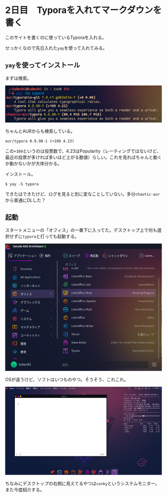 # 2日目　Typoraを入れてマークダウンを書く

このサイトを書くのに使っているTyporaを入れる。

せっかくなので先日入れた`yay`を使って入れてみる。

## `yay`を使ってインストール

まずは検索。

![Screenshot_1](image/day02_typora/Screenshot_1.png)

ちゃんとAURからも検索している。

~~~
aur/typora 0.9.98-1 (+109 4.23)
~~~

この`+109`というのは投票数で、4.23はPopularity（レーティングではないけど、最近の投票が多ければ多いほど上がる数値）らしい。これを見ればちゃんと動くか動かないかが大体分かる。

インストール。

~~~shell
$ yay -S typora
~~~

できたはできたけど、ログを見ると別に変なことしていない。多分`chaotic-aur`から普通にDLした？

## 起動

スタートメニューの「オフィス」の一番下に入ってた。デスクトップ上で何も選択せずに`typora`と打っても起動する。

![image-20210426234900581](image/day02_typora/image-20210426234900581.png)

OSが違うけど、ソフトはいつものやつ。そうそう、これこれ。

![rs-Screenshot_5](image/day02_typora/rs-Screenshot_5.png)

ちなみにデスクトップの右側に見えてるやつは`conky`というシステムモニター。また今度紹介する。